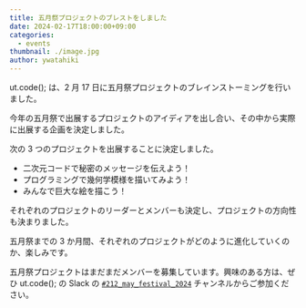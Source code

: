 ```yaml
---
title: 五月祭プロジェクトのブレストをしました
date: 2024-02-17T18:00:00+09:00
categories:
  - events
thumbnail: ./image.jpg
author: ywatahiki
---
```


ut.code(); は、2 月 17 日に五月祭プロジェクトのブレインストーミングを行いました。

今年の五月祭で出展するプロジェクトのアイディアを出し合い、その中から実際に出展する企画を決定しました。

次の 3 つのプロジェクトを出展することに決定しました。

- 二次元コードで秘密のメッセージを伝えよう！
- プログラミングで幾何学模様を描いてみよう！
- みんなで巨大な絵を描こう！

それぞれのプロジェクトのリーダーとメンバーも決定し、プロジェクトの方向性も決まりました。

五月祭までの 3 か月間、それぞれのプロジェクトがどのように進化していくのか、楽しみです。

五月祭プロジェクトはまだまだメンバーを募集しています。興味のある方は、ぜひ ut.code(); の Slack の [`#212_may_festival_2024`](https://utcode.slack.com/archives/C06FAEDVCF6) チャンネルからご参加ください。
